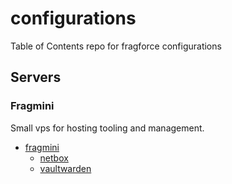 # configurations
Table of Contents repo for fragforce configurations

## Servers
### Fragmini
Small vps for hosting tooling and management.
* [fragmini](https://github.com/fragforce/fragmini-config)
  * [netbox]()
  * [vaultwarden]()
